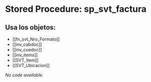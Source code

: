# Stored Procedure: sp_svt_factura

## Usa los objetos:
- [[fn_svt_Nro_Formato]]
- [[inv_cabdoc]]
- [[inv_cuedoc]]
- [[inv_items]]
- [[SVT_Item]]
- [[SVT_Ubicacion]]

*No code available.*
